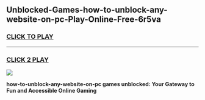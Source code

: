 
## Unblocked-Games-how-to-unblock-any-website-on-pc-Play-Online-Free-6r5va
<h3>
<a href="https://premium76.site?title=how-to-unblock-any-website-on-pc&ref=26A">CLICK TO PLAY</a></h3>
<hr>

<h3>
<a href="https://premium76.site?title=how-to-unblock-any-website-on-pc&ref=26A">CLICK 2 PLAY</a>
  
</h3>

<a href="https://premium76.site?title=how-to-unblock-any-website-on-pc&ref=26A"><img src="https://clearcache.store/games.png"></a>


**how-to-unblock-any-website-on-pc games unblocked: Your Gateway to Fun and Accessible Online Gaming**
